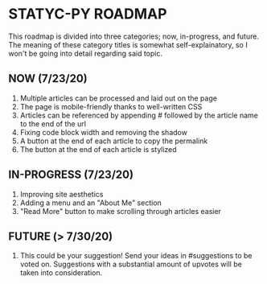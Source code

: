 # STATYC-PY ROADMAP
  
This roadmap is divided into three categories; now, in-progress, and future. The meaning of these category titles is somewhat self-explainatory, so I won't be going into detail regarding said topic.

## NOW (7/23/20)
1. Multiple articles can be processed and laid out on the page
2. The page is mobile-friendly thanks to well-written CSS
3. Articles can be referenced by appending # followed by the article name to the end of the url
4. Fixing code block width and removing the shadow
5. A button at the end of each article to copy the permalink
6. The button at the end of each article is stylized

## IN-PROGRESS (7/23/20)
1. Improving site aesthetics
2. Adding a menu and an "About Me" section
3. "Read More" button to make scrolling through articles easier

## FUTURE (> 7/30/20) 
1. This could be your suggestion! Send your ideas in #suggestions to be voted on. Suggestions with a substantial amount of upvotes will be taken into consideration.
